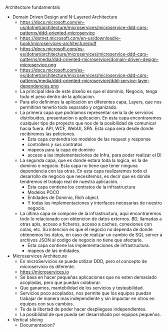 Architecture fundamentals
- Domain Driven Design and N-Layered Architecture
    - https://docs.microsoft.com/en-us/dotnet/architecture/microservices/microservice-ddd-cqrs-patterns/ddd-oriented-microservice
    - https://dotnet.microsoft.com/en-us/download/e-book/microservices-architecture/pdf
    - https://docs.microsoft.com/es-es/dotnet/architecture/microservices/microservice-ddd-cqrs-patterns/media/ddd-oriented-microservice/domain-driven-design-microservice.png
    - https://docs.microsoft.com/es-es/dotnet/architecture/microservices/microservice-ddd-cqrs-patterns/media/ddd-oriented-microservice/ddd-service-layer-dependencies.png
    - La principal idea de este diseño es que el dominio, Negocio, tenga todo el peso dentro de la aplicacion.
    - Para ello definimos la aplicación en diferentes capa, Layers, que nos permitiran tenerlo todo separado y organizado.
    - La primera capa que podriamos representar seria la de servicios distribuidos, presentacion o aplicacion. En esta capa encontraremos cualquier tipo de proyecto que nos
    de la posibilidad de comunicar hacia fuera. API, WCF, WebUI, SPA. Esta capa sera desde donde recibiremos las peticiones.
        - Esta capa contendra los modelos de las request y response
        - controllers y sus contratos
        - mapeos para la capa de dominio
        - acceso a las implementaciones de Infra, para poder realizar el DI
    - La segunda capa, que es donde estara toda la logica, es la de dominio o negocio. Esta capa no tiene que tener ninguna dependencia con las otras. En esta capa realizaremos todo el desarrollo de negocio que necesitemos, es decir que es donde tendremos el trabajo real de nuestra aplicación.
        - Esta capa contiene los contratos de la infrastructura
        - Modelos POCO
        - Entidades de Dominio, Rich object.
        - Y todas las implementaciones y interfaces necesarias de nuestro negocio.
    - La última capa se compone de la infrastructura, aqui encontraremos todo lo relacionado con obtencion de datos externos. BD, llamadas a otras apis, acceso a ficheros, acceso a caches, conexiones con colas, etc. Su intencion es que el negocio no dependa de donde obtenemos los datos, en caso de realizar un cambio de SQL server a archivos JSON al codigo de negocio no tiene que afectarle.
        - Esta capa contiene las implementaciones de infrastructura.
        - mapeos de las entidades.
- Microservices Architecure
    - En microServicios se puede utilizar DDD, pero el concepto de microservicio es diferente.
    - https://microservices.io
    - Se basa en hacer pequeñas aplicaciones que no esten demasiado acopladas, pero que puedan colaborar.
    - Que ganamos, mantebilidad de los servicios y testeabilidad.
    - Servicios poco acoplados, nos permite que los equipos puedan trabajar de manera mas independiente y sin impactar en otros en equipos con sus cambios.
    - Te da la libertad de poder hacer despliegues independientes.
    - La posiblidad de que pueda ser desarrollado por equipos pequeños.
- Vertical slicing
    - Documentacion?